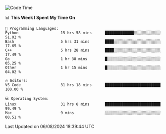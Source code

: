 
<!--START_SECTION:waka-->
![Code Time](http://img.shields.io/badge/Code%20Time-2%2C321%20hrs%2049%20mins-blue)

📊 **This Week I Spent My Time On** 

```text
💬 Programming Languages: 
Python                   15 hrs 58 mins      █████████████░░░░░░░░░░░░   51.02 % 
Bash                     5 hrs 31 mins       ████░░░░░░░░░░░░░░░░░░░░░   17.65 % 
C++                      5 hrs 28 mins       ████░░░░░░░░░░░░░░░░░░░░░   17.49 % 
Go                       1 hr 38 mins        █░░░░░░░░░░░░░░░░░░░░░░░░   05.25 % 
Other                    1 hr 15 mins        █░░░░░░░░░░░░░░░░░░░░░░░░   04.02 % 

🔥 Editors: 
VS Code                  31 hrs 18 mins      █████████████████████████   100.00 % 

💻 Operating System: 
Linux                    31 hrs 8 mins       █████████████████████████   99.49 % 
Mac                      9 mins              ░░░░░░░░░░░░░░░░░░░░░░░░░   00.51 % 
```


 Last Updated on 06/08/2024 18:39:44 UTC
<!--END_SECTION:waka-->

